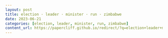 ```yaml
---
layout: post
title: election · leader · minister · run · zimbabwe
date: 2023-06-21
categories: [election, leader, minister, run, zimbabwe]
content_url: https://papercliff.github.io/redirect/?q=election+leader+minister+run+zimbabwe&tbs=cdr:1,cd_min:6/20/2023,cd_max:6/22/2023
---
```

